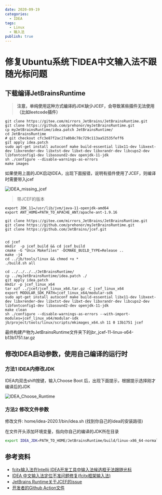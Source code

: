 ```yaml
---
date: 2020-09-19
categories:
  - IDEA
tags:
  - Linux
  - 输入法
publish: true
---
```


# 修复Ubuntu系统下IDEA中文输入法不跟随光标问题

## 下载编译JetBrainsRuntime

>**注意，单纯使用这种方式编译的JDK缺少JCEF，会导致某些插件无法使用（比如leetcode插件）**

```shell
git clone https://gitee.com/mirrors_JetBrains/JetBrainsRuntime.git
git clone https://github.com/prehonor/myJetBrainsRuntime.git
cp myJetBrainsRuntime/idea.patch JetBrainsRuntime/
cd JetBrainsRuntime
# git checkout cfc3e87f2ac27a0b8c78c729c113aa52535feff6
git apply idea.patch
sudo apt-get install autoconf make build-essential libx11-dev libxext-dev libxrender-dev libxtst-dev libxt-dev libxrandr-dev libcups2-dev libfontconfig1-dev libasound2-dev openjdk-11-jdk
sh ./configure --disable-warnings-as-errors
make images
```

如果使用上面的JDK启动IDEA，出现下面报错，说明有插件使用了JCEF，则编译时需要带入jcef

![IDEA_missing_jcef](https://cdn.jsdmirror.com/gh/kkyeer/picbed/IDEA_missing_jcef.png)

> 带JCEF的版本

```shell
export JDK_11=/usr/lib/jvm/java-11-openjdk-amd64
export ANT_HOME=PATH_TO_APACHE_ANT/apache-ant-1.9.16

git clone https://gitee.com/mirrors_JetBrains/JetBrainsRuntime.git
git clone https://github.com/prehonor/myJetBrainsRuntime.git
git clone https://github.com/JetBrains/jcef.git


cd jcef
mkdir  -p jcef_build && cd jcef_build
cmake -G "Unix Makefiles" -DCMAKE_BUILD_TYPE=Release ..
make -j4
cd ../jb/tools/linux && chmod +x *
./build.sh all

cd ../../../../JetBrainsRuntime/
cp ../myJetBrainsRuntime/idea.patch ./
git apply idea.patch
mkdir -p jcef_linux_x64
tar xzf ../jcef/jcef_linux_x64.tar.gz -C jcef_linux_x64
export MODULAR_SDK_PATH=jcef_linux_x64/modular-sdk
sudo apt-get install autoconf make build-essential libx11-dev libxext-dev libxrender-dev libxtst-dev libxt-dev libxrandr-dev libcups2-dev libfontconfig1-dev libasound2-dev openjdk-11-jdk
make clean
sh ./configure --disable-warnings-as-errors --with-import-modules=jcef_linux_x64/modular-sdk
jb/project/tools/linux/scripts/mkimages_x64.sh 11 0 13b1751 jcef
```

最终构建产物为JetBrainsRuntime文件夹下的jbr_jcef-11-linux-x64-b13b1751.tar.gz

## 修改IDEA启动参数，使用自己编译的运行时

### 方法1 IDEA内修改JDK

IDEA内双击shift按键，输入Choose Boot 后，出现下面提示，根据提示选择刚才编译后的JDK

![IDEA_Choose_Runtime](https://cdn.jsdmirror.com/gh/kkyeer/picbed/IDEA_Choose_Runtime.png)

### 方法2 修改文件参数

修改文件: home/idea-2020.1/bin/idea.sh (找到你自己的idea的安装路径)

在文件开头添加环境变量，指向你自己的编译的JDK所在目录

```sh
export IDEA_JDK=PATH_TO_HOME/JetBrainsRuntime/build/linux-x86_64-normal-server-release/jdk
```

## 参考资料

- [fcitx输入法在Intellij IDEA开发工具中输入法候选框无法跟随光标](https://bbs.archlinuxcn.org/viewtopic.php?id=10529)
- [IDEA 中文输入法定位不准问题修复(fcitx框架输入法)](https://blog.csdn.net/u011166277/article/details/106287587)
- [JetBrains Runtime关于JCEF的issue](https://github.com/JetBrains/JetBrainsRuntime/issues/86)
- [开发者的Github Action文件](https://github.com/RikudouPatrickstar/JetBrainsRuntime-for-Linux-x64/blob/master/.github/workflows/jbr-linux-x64.yml)
